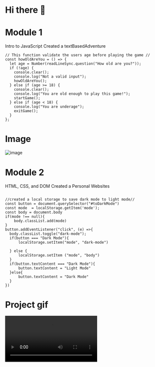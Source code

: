# Hi there 👋


# Module 1
Intro to JavaScript
Created a textBasedAdventure

```textBasedAdventure
// This function validate the users age before playing the game //
const howOldAreYou = () => {
  let age = Number(readLineSync.question("How old are you?"));
  if (!age) {
    console.clear();
    console.log("Not a valid input");
    howOldAreYou();
  } else if (age >= 18) {
    console.clear();
    console.log("You are old enough to play this game!");
    startGame();
  } else if (age < 18) {
    console.log("You are underage");
    exitGame();
  }
};
```
# Image
![image](https://user-images.githubusercontent.com/75052251/113074370-f2d47b00-9198-11eb-80dc-e9bba6add4e3.png)




# Module 2
HTML, CSS, and DOM
Created a Personal Websites

```personalWebsite

//created a local storage to save dark mode to light mode//
const button = document.querySelector("#toDarkMode")
const mode  = localStorage.getItem('mode');
const body = document.body
if(mode !== null){
    body.classList.add(mode)
}
button.addEventListener("click", (e) =>{
  body.classList.toggle("dark-mode");
  if(button === "Dark Mode"){
      localStorage.setItem("mode", "dark-mode")
      
  } else {
      localStorage.setItem ("mode", "body")
  }
  if(button.textContent === "Dark Mode"){
      button.textContent = "Light Mode"
  }else{
      button.textContent = "Dark Mode"
  }
})
```
# Project gif
![gif](https://user-images.githubusercontent.com/75052251/113077386-0c78c100-919f-11eb-94f1-1059cd614254.mp4)

